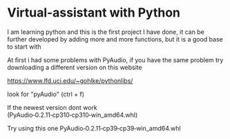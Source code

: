 # Virtual-assistant with Python
I am learning python and this is the first project I have done, it can be further developed by adding more and more functions, but it is a good base to start with

At first i had some problems with PyAudio, if you have the same problem try downloading a different version on this website

https://www.lfd.uci.edu/~gohlke/pythonlibs/

look for "pyAudio" (ctrl + f)

If the newest version dont work (PyAudio‑0.2.11‑cp310‑cp310‑win_amd64.whl)

Try using this one PyAudio‑0.2.11‑cp39‑cp39‑win_amd64.whl
